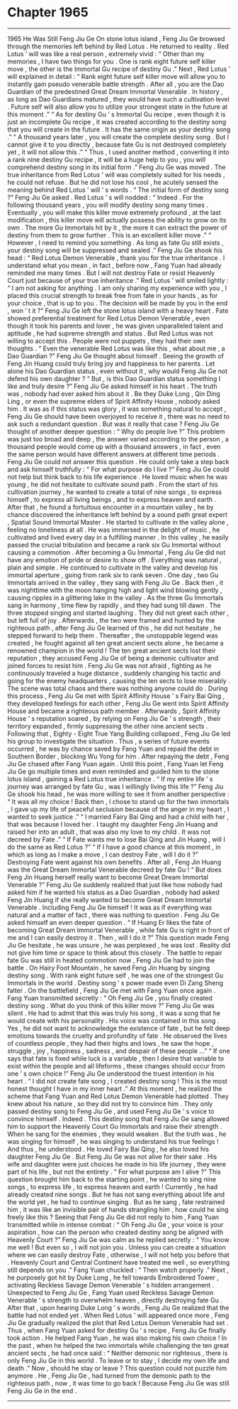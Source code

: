 
# Chapter 1965


---

1965 He Was Still Feng Jiu Ge On stone lotus island , Feng Jiu Ge browsed through the memories left behind by Red Lotus .
He returned to reality .
Red Lotus ’ will was like a real person , extremely vivid : “ Other than my memories , I have two things for you . One is rank eight future self killer move , the other is the Immortal Gu recipe of destiny Gu .”
Next , Red Lotus ’ will explained in detail : “ Rank eight future self killer move will allow you to instantly gain pseudo venerable battle strength . After all , you are the Dao Guardian of the predestined Great Dream Immortal Venerable . In history , as long as Dao Guardians matured , they would have such a cultivation level . Future self will also allow you to utilize your strongest state in the future at this moment .”
“ As for destiny Gu ’ s Immortal Gu recipe , even though it is just an incomplete Gu recipe , it was created according to the destiny song that you will create in the future . It has the same origin as your destiny song .”
“ A thousand years later , you will create the complete destiny song . But I cannot give it to you directly , because fate Gu is not destroyed completely yet , it will not allow this .”
“ Thus , I used another method , converting it into a rank nine destiny Gu recipe , it will be a huge help to you , you will comprehend destiny song in its initial form .”
Feng Jiu Ge was moved .
The true inheritance from Red Lotus ’ will was completely suited for his needs , he could not refuse .
But he did not lose his cool , he acutely sensed the meaning behind Red Lotus ’ will ’ s words .
“ The initial form of destiny song ?” Feng Jiu Ge asked .
Red Lotus ’ s will nodded : “ Indeed . For the following thousand years , you will modify destiny song many times . Eventually , you will make this killer move extremely profound , at the last modification , this killer move will actually possess the ability to grow on its own . The more Gu Immortals hit by it , the more it can extract the power of destiny from them to grow further . This is an excellent killer move .”
“ However , I need to remind you something . As long as fate Gu still exists , your destiny song will be suppressed and sealed .”
Feng Jiu Ge shook his head : “ Red Lotus Demon Venerable , thank you for the true inheritance . I understand what you mean , in fact , before now , Fang Yuan had already reminded me many times . But I will not destroy Fate or resist Heavenly Court just because of your true inheritance .”
Red Lotus ’ will smiled lightly : “ I am not asking for anything . I am only sharing my experience with you , I placed this crucial strength to break free from fate in your hands , as for your choice , that is up to you . The decision will be made by you in the end , won ’ t it ?”
Feng Jiu Ge left the stone lotus island with a heavy heart .
Fate showed preferential treatment for Red Lotus Demon Venerable , even though it took his parents and lover , he was given unparalleled talent and aptitude , he had supreme strength and status . But Red Lotus was not willing to accept this .
People were not puppets , they had their own thoughts .
“ Even the venerable Red Lotus was like this , what about me , a Dao Guardian ?” Feng Jiu Ge thought about himself .
Seeing the growth of Feng Jin Huang could truly bring joy and happiness to her parents .
Let alone his Dao Guardian status , even without it , why would Feng Jiu Ge not defend his own daughter ?
“ But , is this Dao Guardian status something I like and truly desire ?” Feng Jiu Ge asked himself in his heart .
The truth was , nobody had ever asked him about it .
Be they Duke Long , Qin Ding Ling , or even the supreme elders of Spirit Affinity House , nobody asked him .
It was as if this status was glory , it was something natural to accept , Feng Jiu Ge should have been overjoyed to receive it , there was no need to ask such a redundant question .
But was it really that case ?
Feng Jiu Ge thought of another deeper question : “ Why do people live ?”
This problem was just too broad and deep , the answer varied according to the person , a thousand people would come up with a thousand answers , in fact , even the same person would have different answers at different time periods .
Feng Jiu Ge could not answer this question .
He could only take a step back and ask himself truthfully : “ For what purpose do I live ?”
Feng Jiu Ge could not help but think back to his life experience .
He loved music when he was young , he did not hesitate to cultivate sound path .
From the start of his cultivation journey , he wanted to create a total of nine songs , to express himself , to express all living beings , and to express heaven and earth .
After that , he found a fortuitous encounter in a mountain valley , he by chance discovered the inheritance left behind by a sound path great expert , Spatial Sound Immortal Master .
He started to cultivate in the valley alone , feeling no loneliness at all . He was immersed in the delight of music , he cultivated and lived every day in a fulfilling manner . In this valley , he easily passed the crucial tribulation and became a rank six Gu Immortal without causing a commotion .
After becoming a Gu Immortal , Feng Jiu Ge did not have any emotion of pride or desire to show off .
Everything was natural , plain and simple .
He continued to cultivate in the valley and develop his immortal aperture , going from rank six to rank seven .
One day , two Gu Immortals arrived in the valley , they sang with Feng Jiu Ge .
Back then , it was nighttime with the moon hanging high and light wind blowing gently , causing ripples in a glittering lake in the valley .
As the three Gu Immortals sang in harmony , time flew by rapidly , and they had sung till dawn .
The three stopped singing and started laughing . They did not greet each other , but left full of joy .
Afterwards , the two were framed and hunted by the righteous path , after Feng Jiu Ge learned of this , he did not hesitate , he stepped forward to help them .
Thereafter , the unstoppable legend was created , he fought against all ten great ancient sects alone , he became a renowned champion in the world !
The ten great ancient sects lost their reputation , they accused Feng Jiu Ge of being a demonic cultivator and joined forces to resist him .
Feng Jiu Ge was not afraid , fighting as he continuously traveled a huge distance , suddenly changing his tactic and going for the enemy headquarters , causing the ten sects to lose miserably . The scene was total chaos and there was nothing anyone could do .
During this process , Feng Jiu Ge met with Spirit Affinity House ’ s Fairy Bai Qing , they developed feelings for each other , Feng Jiu Ge went into Spirit Affinity House and became a righteous path member .
Afterwards , Spirit Affinity House ’ s reputation soared , by relying on Feng Jiu Ge ’ s strength , their territory expanded , firmly suppressing the other nine ancient sects .
Following that , Eighty - Eight True Yang Building collapsed , Feng Jiu Ge led his group to investigate the situation .
Thus , a series of future events occurred , he was by chance saved by Fang Yuan and repaid the debt in Southern Border , blocking Wu Yong for him . After repaying the debt , Feng Jiu Ge chased after Fang Yuan again .
Until this point , Fang Yuan let Feng Jiu Ge go multiple times and even reminded and guided him to the stone lotus island , gaining a Red Lotus true inheritance .
“ If my entire life ’ s journey was arranged by fate Gu , was I willingly living this life ?”
Feng Jiu Ge shook his head , he was more willing to see it from another perspective : “ It was all my choice ! Back then , I chose to stand up for the two immortals , I gave up my life of peaceful seclusion because of the anger in my heart , I wanted to seek justice .”
“ I married Fairy Bai Qing and had a child with her , that was because I loved her . I taught my daughter Feng Jin Huang and raised her into an adult , that was also my love to my child . It was not decreed by Fate .”
“ If Fate wants me to lose Bai Qing and Jin Huang , will I do the same as Red Lotus ?”
“ If I have a good chance at this moment , in which as long as I make a move , I can destroy Fate , will I do it ?”
Destroying Fate went against his own benefits . After all , Feng Jin Huang was the Great Dream Immortal Venerable decreed by fate Gu !
“ But does Feng Jin Huang herself really want to become Great Dream Immortal Venerable ?”
Feng Jiu Ge suddenly realized that just like how nobody had asked him if he wanted his status as a Dao Guardian , nobody had asked Feng Jin Huang if she really wanted to become Great Dream Immortal Venerable .
Including Feng Jiu Ge himself !
It was as if everything was natural and a matter of fact , there was nothing to question .
Feng Jiu Ge asked himself an even deeper question .
“ If Huang Er likes the fate of becoming Great Dream Immortal Venerable , while fate Gu is right in front of me and I can easily destroy it . Then , will I do it ?”
This question made Feng Jiu Ge hesitate , he was unsure , he was perplexed , he was lost .
Reality did not give him time or space to think about this closely .
The battle to repair fate Gu was still in heated commotion now , Feng Jiu Ge had to join the battle .
On Hairy Foot Mountain , he saved Feng Jin Huang by singing destiny song .
With rank eight future self , he was one of the strongest Gu Immortals in the world . Destiny song ’ s power made even Di Zang Sheng falter .
On the battlefield , Feng Jiu Ge met with Fang Yuan once again .
Fang Yuan transmitted secretly : “ Oh Feng Jiu Ge , you finally created destiny song . What do you think of this killer move ?”
Feng Jiu Ge was silent .
He had to admit that this was truly his song , it was a song that he would create with his personality . His voice was contained in this song .
Yes , he did not want to acknowledge the existence of fate , but he felt deep emotions towards the cruelty and profundity of fate . He observed the lives of countless people , they had their highs and lows , he saw the hope , struggle , joy , happiness , sadness , and despair of these people …”
“ If one says that fate is fixed while luck is a variable , then I desire that variable to exist within the people and all lifeforms , these changes should occur from one ’ s own choice !”
Feng Jiu Ge understood the truest intention in his heart .
“ I did not create fate song , I created destiny song ! This is the most honest thought I have in my inner heart .”
At this moment , he realized the scheme that Fang Yuan and Red Lotus Demon Venerable had plotted .
They knew about his nature , so they did not try to convince him . They only passed destiny song to Feng Jiu Ge , and used Feng Jiu Ge ’ s voice to convince himself .
Indeed .
This destiny song that Feng Jiu Ge sang allowed him to support the Heavenly Court Gu Immortals and raise their strength . When he sang for the enemies , they would weaken . But the truth was , he was singing for himself , he was singing to understand his true feelings !
And thus , he understood .
He loved Fairy Bai Qing , he also loved his daughter Feng Jiu Ge . But Feng Jiu Ge was not alive for their sake .
His wife and daughter were just choices he made in his life journey , they were part of his life , but not the entirety .
“ For what purpose am I alive ?”
This question brought him back to the starting point , he wanted to sing nine songs , to express life , to express heaven and earth !
Currently , he had already created nine songs . But he has not sang everything about life and the world yet , he had to continue singing .
But as he sang , fate restrained him , it was like an invisible pair of hands strangling him , how could he sing freely like this ?
Seeing that Feng Jiu Ge did not reply to him , Fang Yuan transmitted while in intense combat : “ Oh Feng Jiu Ge , your voice is your aspiration , how can the person who created destiny song be aligned with Heavenly Court ?”
Feng Jiu Ge was calm as he replied secretly : “ You know me well ! But even so , I will not join you . Unless you can create a situation where we can easily destroy Fate , otherwise , I will not help you before that . Heavenly Court and Central Continent have treated me well , so everything still depends on you .”
Fang Yuan chuckled : “ Then watch properly .”
Next , he purposely got hit by Duke Long , he fell towards Embroidered Tower , activating Reckless Savage Demon Venerable ’ s hidden arrangement .
Unexpected to Feng Jiu Ge , Fang Yuan used Reckless Savage Demon Venerable ’ s strength to overwhelm heaven , directly destroying fate Gu .
After that , upon hearing Duke Long ’ s words , Feng Jiu Ge realized that the battle had not ended yet .
When Red Lotus ’ will appeared once more , Feng Jiu Ge gradually realized the plot that Red Lotus Demon Venerable had set .
Thus , when Fang Yuan asked for destiny Gu ’ s recipe , Feng Jiu Ge finally took action .
He helped Fang Yuan , he was also making his own choice !
In the past , when he helped the two immortals while challenging the ten great ancient sects , he had once said : “ Neither demonic nor righteous , there is only Feng Jiu Ge in this world . To leave or to stay , I decide my own life and death .”
Now , should he stay or leave ?
This question could not puzzle him anymore .
He , Feng Jiu Ge , had turned from the demonic path to the righteous path , now , it was time to go back !
Because Feng Jiu Ge was still Feng Jiu Ge in the end .

---

